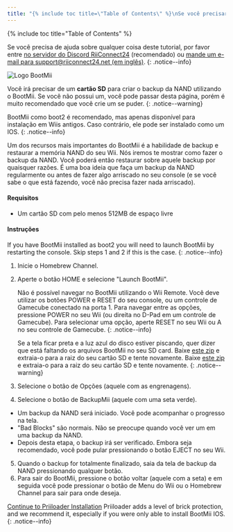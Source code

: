 ```yaml
---
title: "{% include toc title=\"Table of Contents\" %}\nSe você precisar de ajuda para qualquer coisa sobre este tutorial, por favor, junte-se ao servidor RiiConnect24 Discord (recomendado) ou envie-nos um e-mail para support@riiconnect24. net.\n{:. notice--info}\nUm dos recursos mais importantes do BootMii é a capacidade de fazer backup e restaurar o armazenamento Nand do seu Wii. Vamos repassar como executar um backup Nand. Você pode então restaurar a partir desse backup por qualquer razão. Recomendamos fazer um backup Nand regularmente ou antes de fazer algo arriscado para o seu console (e se você sabe o que está fazendo, você não terá que fazer nada arriscado).\n\nRequisitos\n\nUm cartão Sd com pelo menos 512MB de espaço livre\n\nInstruções\n1. Abra o The Homebrew Channel\n2. Pressione o Botão Home, selecione \"Launch BootMii\"\n\nNão é possivel navegar usando um controle remoto Wii. Você teria que usar os botões do seu console Wii ou um controlador GameCube conectado à porta 1. Para navegar entre as opções, pressione Power no seu Wii (ou no botão direito + Control Pad em um controlador GameCube). Tenha em mente que ao usar os botões wii, você só pode navegar para a direita, mas ao tentar passar pela última entrada, ele vai deformar você para o primeiro. Isso não é uma limitação nos Controladores GameCube; Você pode navegar pela esquerda e pela direita. Para selecionar uma opção, aperte Reset em seu Wii ou A no controle do GameCube.\n3. Pressione o botão de Options (o unico com as engrenagens)\n4. Pressione o botão de BackupMii (O unico com a seta verde) \nO Backup da Nand vai iniciar. Você pode assisistir o progresso na tela\nNão desligue seu Wii enquanto estiver fazendo o backup\n\"Bad Blocks\" são normais, Não se preocupe se você ver um em seu bckup da Nand\nApós essas etapas, verificará o backup. Embora seja recomendado, ele pode ser ignorado pressionando o botão Eject no seu Console Wii.\n5. Quando o backup estiver completamente pronto, saia da tela de backup da Nand pressionando qualquer botão. \n6. Para sair do BootMii, pressione o botão \"Back\" (o unico com a seta) e, em seguida, você pode pressionar o botão Menu Wii ou o botão Homebrew Channel para sair onde você quiser.\nPara restaurar a partir de um backup Nand em seu cartão Sd, você pode seguir estas instruções usando RestoreMii (o botão ao lado de BackupMii com uma seta vermelha).\n\n{:. notice--info}\n\nContinue para a instalação do Priiloader\nPriiloader adiciona um nível de proteção de tijolos, e recomendamos isso, especialmente se você só instalou bootMii como um Ios.\n{:. notice--info}"
---
```


{% include toc title="Table of Contents" %}

Se você precisa de ajuda sobre qualquer coisa deste tutorial, por favor entre [no servidor do Discord RiiConnect24](https://discord.gg/rc24) (recomendado) ou [mande um e-mail para support@riiconnect24.net (em inglês)](mailto:support@riiconnect24.net).
{: .notice--info}

![Logo BootMii](/images/bootmii.png)

Você irá precisar de um **cartão SD** para criar o backup da NAND utilizando o BootMii. Se você não possui um, você pode passar desta página, porém é muito recomendado que você crie um se puder.
{: .notice--warning}

BootMii como boot2 é recomendado, mas apenas disponível para instalação em Wiis antigos. Caso contrário, ele pode ser instalado como um IOS.
{: .notice--info}

Um dos recursos mais importantes do BootMii é a habilidade de backup e restaurar a memória NAND do seu Wii. Nós iremos te mostrar como fazer o backup da NAND. Você poderá então restaurar sobre aquele backup por quaisquer razões. É uma boa ideia que faça um backup da NAND regularmente ou antes de fazer algo arriscado no seu console (e se você sabe o que está fazendo, você não precisa fazer nada arriscado).

#### Requisitos
* Um cartão SD com pelo menos 512MB de espaço livre

#### Instruções
If you have BootMii installed as boot2 you will need to launch BootMii by restarting the console. Skip steps 1 and 2 if this is the case.
{: .notice--info}
1. Inicie o Homebrew Channel.
2. Aperte o botão HOME e selecione "Launch BootMii".

    Não é possível navegar no BootMii utilizando o Wii Remote. Você deve utilizar os botões POWER e RESET do seu console, ou um controle de Gamecube conectado na porta 1. Para navegar entre as opções, pressione POWER no seu Wii (ou direita no D-Pad em um controle de Gamecube). Para selecionar uma opção, aperte RESET no seu Wii ou A no seu controle de Gamecube.
    {: .notice--info}


    Se a tela ficar preta e a luz azul do disco estiver piscando, quer dizer que está faltando os arquivos BootMii no seu SD card. Baixe [este zip](https://static.hackmii.com/bootmii_sd_files.zip) e extraia-o para a raiz do seu cartão SD e tente novamente. Baixe [este zip](https://static.hackmii.com/bootmii_sd_files.zip) e extraia-o para a raiz do seu cartão SD e tente novamente.
    {: .notice--warning}

3. Selecione o botão de Opções (aquele com as engrenagens).
4. Selecione o botão de BackupMii (aquele com uma seta verde).
- Um backup da NAND será iniciado. Você pode acompanhar o progresso na tela.
- "Bad Blocks" são normais. Não se preocupe quando você ver um em uma backup da NAND.
- Depois desta etapa, o backup irá ser verificado. Embora seja recomendado, você pode pular pressionando o botão EJECT no seu Wii.
5. Quando o backup for totalmente finalizado, saia da tela de backup da NAND pressionando qualquer botão.
6. Para sair do BootMii, pressione o botão voltar (aquele com a seta) e em seguida você pode pressionar o botão de Menu do Wii ou o Homebrew Channel para sair para onde deseja.


<!---
To restore from a NAND backup on your SD card, you can follow these instructions using RestoreMii (the button right next to BackupMii with a red arrow).
{: .notice--info}
-->

[Continue to Priiloader Installation](priiloader) Priiloader adds a level of brick protection, and we recommend it, especially if you were only able to install BootMii IOS.
{: .notice--info}
